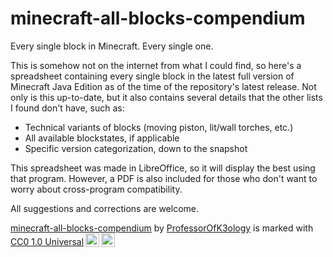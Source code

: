# minecraft-all-blocks-compendium
Every single block in Minecraft. Every single one.

This is somehow not on the internet from what I could find, so here's a spreadsheet containing every single block in the latest full version of Minecraft Java Edition as of the time of the repository's latest release. Not only is this up-to-date, but it also contains several details that the other lists I found don't have, such as:

- Technical variants of blocks (moving piston, lit/wall torches, etc.)
- All available blockstates, if applicable
- Specific version categorization, down to the snapshot

This spreadsheet was made in LibreOffice, so it will display the best using that program. However, a PDF is also included for those who don't want to worry about cross-program compatibility.

All suggestions and corrections are welcome.


<p xmlns:cc="http://creativecommons.org/ns#" xmlns:dct="http://purl.org/dc/terms/"><a property="dct:title" rel="cc:attributionURL" href="https://github.com/ProfessorOfK3ology/minecraft-all-blocks-compendium">minecraft-all-blocks-compendium</a> by <a rel="cc:attributionURL dct:creator" property="cc:attributionName" href="https://github.com/ProfessorOfK3ology">ProfessorOfK3ology</a> is marked with <a href="http://creativecommons.org/publicdomain/zero/1.0?ref=chooser-v1" target="_blank" rel="license noopener noreferrer" style="display:inline-block;">CC0 1.0 Universal<img style="height:22px!important;margin-left:3px;vertical-align:text-bottom;" src="https://mirrors.creativecommons.org/presskit/icons/cc.svg?ref=chooser-v1"><img style="height:22px!important;margin-left:3px;vertical-align:text-bottom;" src="https://mirrors.creativecommons.org/presskit/icons/zero.svg?ref=chooser-v1"></a></p> 
